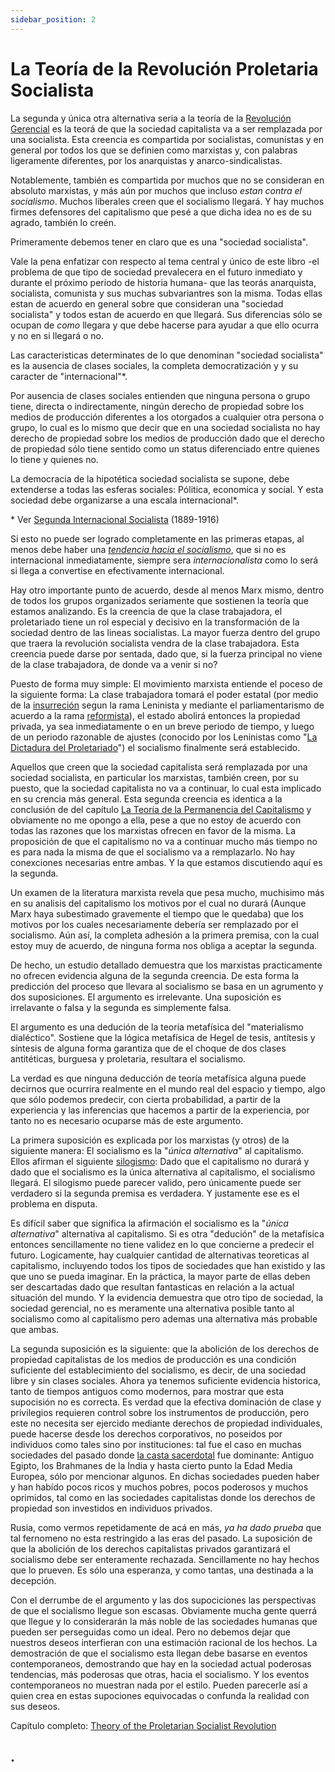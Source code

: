 ```yaml
---
sidebar_position: 2
---
```


# La Teoría de la Revolución Proletaria Socialista

La segunda y única otra alternativa seria a la teoría de la <a href="https://en.wikipedia.org/wiki/James_Burnham#The_Managerial_Revolution" target="_blank" >Revolución Gerencial</a> es la teorá de que la sociedad capitalista va a ser remplazada por una socialista. Esta creencia es compartida por socialistas, comunistas y en general por todos los que se definien como marxistas y, con palabras ligeramente diferentes, por los anarquistas y anarco-sindicalistas.

Notablemente, también es compartida por muchos que no se consideran en absoluto marxistas, y más aún por muchos que incluso *estan contra el socialismo*. Muchos liberales creen que el socialismo llegará. Y hay muchos firmes defensores del capitalismo que pesé a que dicha idea no es de su agrado, también lo creén.  

Primeramente debemos tener en claro que es una "sociedad socialista".

Vale la pena enfatizar con respecto al tema central y único de este libro -el problema de que tipo de sociedad prevalecera en el futuro inmediato y durante el próximo periodo de historia humana- que las teorás anarquista, socialista, comunista y sus muchas subvariantres son la misma. Todas ellas estan de acuerdo en general sobre que consideran una "sociedad socialista" y todos estan de acuerdo en que llegará. Sus diferencias sólo se ocupan de *como* llegara y que debe hacerse para ayudar a que ello ocurra y no en si llegará o no.

Las caracteristicas determinates de lo que denominan "sociedad socialista" es la ausencia de clases sociales, la completa democratización y y su caracter de "internacional"*.

Por ausencia de clases sociales entienden que ninguna persona o grupo tiene, directa o indirectamente, ningún derecho de propiedad sobre los medios de producción diferentes a los otorgados a cualquier otra persona o grupo, lo cual es lo mismo que decir que en una sociedad socialista no hay derecho de propiedad sobre los medios de producción dado que el derecho de propiedad sólo tiene sentido como un status diferenciado entre quienes lo tiene y quienes no.

La democracia de la hipotética sociedad socialista se supone, debe extenderse a todas las esferas sociales: Pólitica, economica y social. Y esta sociedad debe organizarse a una escala internacional*.

<p class="md_footnote_size">* Ver <a href="https://es.wikipedia.org/wiki/Segunda_Internacional" target="_blank" rel="noopener noreferrer">Segunda Internacional Socialista</a> (1889-1916)</p>

Si esto no puede ser logrado completamente en las primeras etapas, al menos debe haber una *[tendencia hacia el socialismo](https://es.wikipedia.org/wiki/Programa_de_Transici%C3%B3n)*, que si no es internacional inmediatamente, siempre sera *internacionalista* como lo será si llega a convertise en efectivamente internacional.


Hay otro importante punto de acuerdo, desde al menos Marx mismo, dentro de todos los grupos organizados seriamente que sostienen la teoría que estamos analizando. Es la creencia de que la clase trabajadora, el proletariado tiene un rol especial y decisivo en la transformación de la sociedad dentro de las lineas socialistas. La mayor fuerza dentro del grupo que traera la revolución socialista vendra de la clase trabajadora. Esta creencia puede darse por sentada, dado que, si la fuerza principal no viene de la clase trabajadora, de donde va a venir si no?


Puesto de forma muy simple: El movimiento marxista entiende el poceso de la siguiente forma: La clase trabajadora tomará el poder estatal (por medio de la [insurreción](https://es.wikipedia.org/wiki/Revuelta) segun la rama Leninista y mediante el parliamentarismo de acuerdo a la rama <a href="https://es.wikipedia.org/wiki/Reformismo" target="_blank" rel="noopener noreferrer">reformista</a>), el estado abolirá entonces la propiedad privada, ya sea inmediatamente o en un breve periodo de tiempo, y luego de un periodo razonable de ajustes (conocido por los Leninistas como "[La Dictadura del Proletariado](https://es.wikipedia.org/wiki/Dictadura_del_proletariado)") el socialismo finalmente será establecido.


Aquellos que creen que la sociedad capitalista será remplazada por una sociedad socialista, en particular los marxistas, también creen, por su puesto, que la sociedad capitalista no va a continuar, lo cual esta implicado en su crencia más general. Esta segunda creencia es identica a la conclusión de del capítulo [La Teoría de la Permanencia del Capitalismo](/category/la-revolución-gerencial-1941--james-burnham) y obviamente no me opongo a ella, pese a que no estoy de acuerdo con todas las razones que los marxistas ofrecen en favor de la misma. La proposición de que el capitalismo no va a continuar mucho más tiempo no es para nada la misma de que el socialismo va a remplazarlo. No hay conexciones necesarias entre ambas. Y la que estamos discutiendo aquí es la segunda.



Un examen de la literatura marxista revela que pesa mucho, muchisimo más en su analisis del capitalismo los motivos por el cual no durará (Aunque Marx haya subestimado gravemente el tiempo que le quedaba) que los motivos por los cuales necesariamente debería ser remplazado por el socialismo. Aún así, la completa adhesión a la primera premisa, con la cual estoy muy de acuerdo, de ninguna forma nos obliga a aceptar la segunda.



De hecho, un estudio detallado demuestra que los marxistas practicamente no ofrecen evidencia alguna de la segunda creencia. De esta forma la predicción del proceso que llevara al socialismo se basa en un agrumento y dos suposiciones. El argumento es irrelevante. Una suposición es irrelavante o falsa y la segunda es simplemente falsa.



El argumento es una dedución de la teoría metafísica del "materialismo dialéctico". Sostiene que la lógica metafísica de Hegel de tesis, antítesis y síntesis de alguna forma garantiza que de el choque de dos clases antitéticas, burguesa y proletaria, resultara el socialismo.



La verdad es que ninguna deducción de teoría metafísica alguna puede decirnos que ocurrira realmente en el mundo real del espacio y tiempo, algo que sólo podemos predecir, con cierta probabilidad, a partir de la experiencia y las inferencias que hacemos a partir de la experiencia, por tanto no es necesario ocuparse más de este argumento.



La primera suposición es explicada por los marxistas (y otros) de la siguiente manera: El socialismo es la "*única alternativa*" al capitalismo. Ellos afirman el siguiente [silogismo](https://es.wikipedia.org/wiki/Silogismo): Dado que el capitalismo no durará y dado que el socialismo es la única alternativa al capitalismo, el socialismo llegará. El silogismo puede parecer valido, pero únicamente puede ser verdadero si la segunda premisa es verdadera. Y justamente ese es el problema en disputa.



Es difícil saber que significa la afirmación el socialismo es la "*única alternativa*" alternativa al capitalismo. Si es otra "dedución" de la metafísica entonces sencillamente no tiene validez en lo que concierne a predecir el futuro. Logicamente, hay cualquier cantidad de alternativas teoreticas al capitalismo, incluyendo todos los tipos de sociedades que han existido y las que uno se pueda imaginar. En la práctica, la mayor parte de ellas deben ser descartadas dado que resultan fantasticas en relación a la actual situación del mundo. Y la evidencia demuestra que otro tipo de sociedad, la sociedad gerencial, no es meramente una alternativa posible tanto al socialismo como al capitalismo pero ademas una alternativa más probable que ambas.



La segunda suposición es la siguiente: que la abolición de los derechos de propiedad capitalistas de los medios de producción es una condición suficiente del establecimiento del socialismo, es decir, de una sociedad libre y sin clases sociales. Ahora ya tenemos suficiente evidencia historica, tanto de tiempos antiguos como modernos, para mostrar que esta supocisión no es correcta. Es verdad que la efectiva dominación de clase y privilegios requieren control sobre los instrumentos de producción, pero este no necesita ser ejercido mediante derechos de propiedad individuales, puede hacerse desde los derechos corporativos, no poseidos por individuos como tales sino por instituciones: tal fue el caso en muchas sociedades del pasado donde [la casta sacerdotal](https://es.wikipedia.org/wiki/Casta_sacerdotal) fue dominante: Antiguo Egipto, los Brahmanes de la India y hasta cierto punto la Edad Media Europea, sólo por mencionar algunos. En dichas sociedades pueden haber y han habído pocos ricos y muchos pobres, pocos poderosos y muchos oprimidos, tal como en las sociedades capitalistas donde los derechos de propiedad son investidos en individuos privados.


Rusia, como vermos repetidamente de acá en más, *ya ha dado prueba* que tal fernomeno no esta restringido a las eras del pasado. La suposición de que la abolición de los derechos capitalistas privados garantizará el socialismo debe ser enteramente rechazada. Sencillamente no hay hechos que lo prueven. Es sólo una esperanza, y como tantas, una destinada a la decepción.


<p class="fadeout">
Con el derrumbe de el argumento y las dos supociciones las perspectivas de que el socialismo llegue son escasas. Obviamente mucha gente querrá que llegue y lo considerarán la más noble de las sociedades humanas que pueden ser perseguidas como un ideal. Pero no debemos dejar que nuestros deseos interfieran con una estimación racional de los hechos. La demostración de que el socialismo esta llegan debe basarse en eventos contemporaneos, demostrando que hay en la sociedad actual poderosas tendencias, más poderosas que otras, hacia el socialismo. Y los eventos contemporaneos no muestran nada por el estilo. Pueden parecerle así a quien crea en estas supociones equivocadas o confunda la realidad con sus deseos.
</p>

Capítulo completo: <a href="https://archive.org/details/in.ernet.dli.2015.17923/page/n39/mode/2up   " target="_blank" rel="noopener noreferrer">Theory of the Proletarian Socialist Revolution</a>

## .









